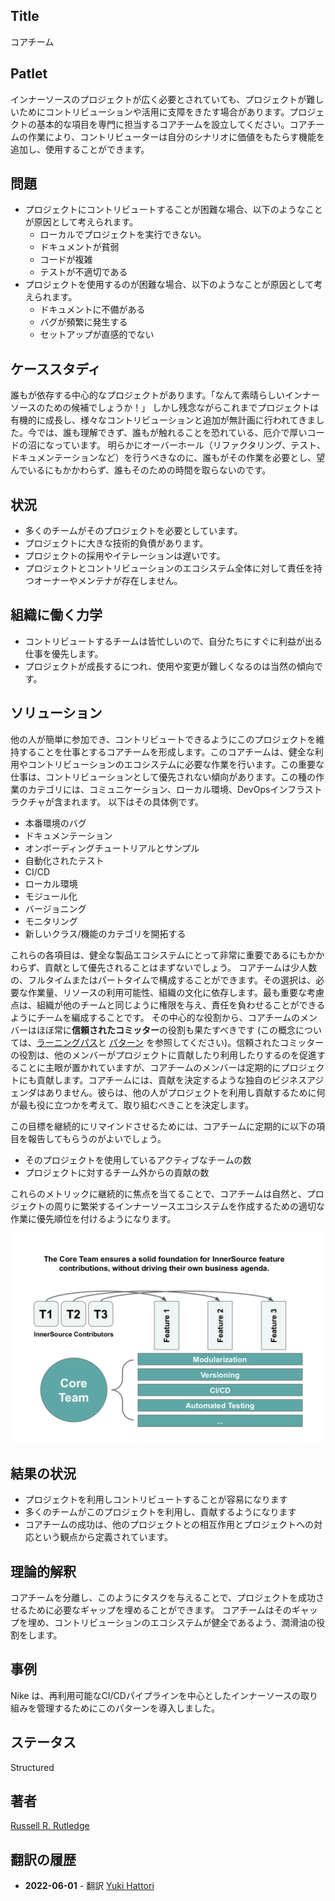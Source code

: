 ## Title

コアチーム

## Patlet

インナーソースのプロジェクトが広く必要とされていても、プロジェクトが難しいためにコントリビューションや活用に支障をきたす場合があります。プロジェクトの基本的な項目を専門に担当するコアチームを設立してください。コアチームの作業により、コントリビューターは自分のシナリオに価値をもたらす機能を追加し、使用することができます。

## 問題

* プロジェクトにコントリビュートすることが困難な場合、以下のようなことが原因として考えられます。
  * ローカルでプロジェクトを実行できない。
  * ドキュメントが貧弱
  * コードが複雑
  * テストが不適切である
* プロジェクトを使用するのが困難な場合、以下のようなことが原因として考えられます。
  * ドキュメントに不備がある
  * バグが頻繁に発生する
  * セットアップが直感的でない

## ケーススタディ

誰もが依存する中心的なプロジェクトがあります。「なんて素晴らしいインナーソースのための候補でしょうか！」
しかし残念ながらこれまでプロジェクトは有機的に成長し、様々なコントリビューションと追加が無計画に行われてきました。今では、誰も理解できず、誰もが触れることを恐れている、厄介で厚いコードの沼になっています。
明らかにオーバーホール（リファクタリング、テスト、ドキュメンテーションなど）を行うべきなのに、誰もがその作業を必要とし、望んでいるにもかかわらず、誰もそのための時間を取らないのです。

## 状況

* 多くのチームがそのプロジェクトを必要としています。
* プロジェクトに大きな技術的負債があります。
* プロジェクトの採用やイテレーションは遅いです。
* プロジェクトとコントリビューションのエコシステム全体に対して責任を持つオーナーやメンテナが存在しません。

## 組織に働く力学

* コントリビュートするチームは皆忙しいので、自分たちにすぐに利益が出る仕事を優先します。
* プロジェクトが成長するにつれ、使用や変更が難しくなるのは当然の傾向です。

## ソリューション

他の人が簡単に参加でき、コントリビュートできるようにこのプロジェクトを維持することを仕事とするコアチームを形成します。このコアチームは、健全な利用やコントリビューションのエコシステムに必要な作業を行います。この重要な仕事は、コントリビューションとして優先されない傾向があります。この種の作業のカテゴリには、コミュニケーション、ローカル環境、DevOpsインフラストラクチャが含まれます。
以下はその具体例です。

* 本番環境のバグ
* ドキュメンテーション
* オンボーディングチュートリアルとサンプル
* 自動化されたテスト
* CI/CD
* ローカル環境
* モジュール化
* バージョニング
* モニタリング
* 新しいクラス/機能のカテゴリを開拓する

これらの各項目は、健全な製品エコシステムにとって非常に重要であるにもかかわらず、貢献として優先されることはまずないでしょう。
コアチームは少人数の、フルタイムまたはパートタイムで構成することができます。その選択は、必要な作業量、リソースの利用可能性、組織の文化に依存します。最も重要な考慮点は、組織が他のチームと同じように権限を与え、責任を負わせることができるようにチームを編成することです。
その中心的な役割から、コアチームのメンバーはほぼ常に**信頼されたコミッター**の役割も果たすべきです (この概念については、[ラーニングパス][tc-learning-path]と [パターン][tc-pattern] を参照してください)。信頼されたコミッターの役割は、他のメンバーがプロジェクトに貢献したり利用したりするのを促進することに主眼が置かれていますが、コアチームのメンバーは定期的にプロジェクトにも貢献します。コアチームには、貢献を決定するような独自のビジネスアジェンダはありません。彼らは、他の人がプロジェクトを利用し貢献するために何が最も役に立つかを考えて、取り組むべきことを決定します。

この目標を継続的にリマインドさせるためには、コアチームに定期的に以下の項目を報告してもらうのがよいでしょう。

* そのプロジェクトを使用しているアクティブなチームの数
* プロジェクトに対するチーム外からの貢献の数

これらのメトリックに継続的に焦点を当てることで、コアチームは自然と、プロジェクトの周りに繁栄するインナーソースエコシステムを作成するための適切な作業に優先順位を付けるようになります。

![Responsibilities of Core Team and InnerSource Contributors](../../../assets/img/core-team.png)

## 結果の状況

* プロジェクトを利用しコントリビュートすることが容易になります
*  多くのチームがこのプロジェクトを利用し、貢献するようになります
* コアチームの成功は、他のプロジェクトとの相互作用とプロジェクトへの対応という観点から定義されています。

## 理論的解釈

コアチームを分離し、このようにタスクを与えることで、プロジェクトを成功させるために必要なギャップを埋めることができます。
コアチームはそのギャップを埋め、コントリビューションのエコシステムが健全であるよう、潤滑油の役割をします。

## 事例

Nike は、再利用可能なCI/CDパイプラインを中心としたインナーソースの取り組みを管理するためにこのパターンを導入しました。

## ステータス

Structured

## 著者

[Russell R. Rutledge](https://github.com/rrrutledge)

[tc-learning-path]: https://innersourcecommons.org/ja/learn/learning-path/trusted-committer/
[tc-pattern]: ./trusted-committer.md

## 翻訳の履歴

- **2022-06-01** - 翻訳 [Yuki Hattori](https://github.com/yuhattor)
